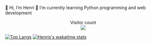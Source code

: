 👋 Hi, I’m Henri
🌱 I’m currently learning Python programming and web development


<p align="center"> 
  Visitor count<br>
  <img src="https://profile-counter.glitch.me/henriits/count.svg" />
</p>
 
[![Top Langs](https://github-readme-stats.vercel.app/api/top-langs/?username=henriits&hide_progress=true)](https://github.com/henriits/github-readme-stats)
[![Henris's wakatime stats](https://github-readme-stats.vercel.app/api/wakatime?username=henriits)](https://github.com/henriits/github-readme-stats)
